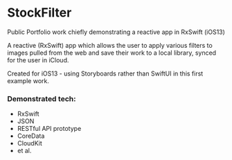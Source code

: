 # StockFilter
Public Portfolio work chiefly demonstrating a reactive app in RxSwift (iOS13)

A reactive (RxSwift) app which allows the user to apply various filters to images pulled from the web and save their work to a local library, synced for the user in iCloud. 

Created for iOS13 - using Storyboards rather than SwiftUI in this first example work.

### Demonstrated tech: 
- RxSwift 
- JSON 
- RESTful API prototype 
- CoreData 
- CloudKit
- et al.
